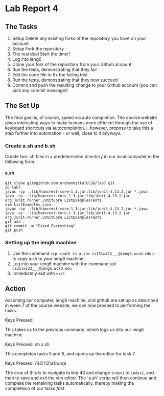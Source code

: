 # Lab Report 4

## The Tasks

1. Setup Delete any existing forks of the repository you have on your account
2. Setup Fork the repository
3. The real deal Start the timer!
4. Log into ieng6
5. Clone your fork of the repository from your Github account
6. Run the tests, demonstrating that they fail
7. Edit the code file to fix the failing test
8. Run the tests, demonstrating that they now succeed
9. Commit and push the resulting change to your Github account (you can pick any commit message!)

## The Set Up

The final goal is, of course, speed via auto completion. The course website gives interesting ways to make humans more efficient through the use of keyboard shortcuts via autocompletion. I, however, propose to take this a step further into automation - or well, close to it anyways.

### Create a.sh and b.sh

Create two .sh files in a predetermined directory in our local computer in the following form.

#### a.sh

```
git clone git@github.com:arohanmittalUCSD/lab7.git
cd lab7
javac -cp .:lib/hamcrest-core-1.3.jar:lib/junit-4.13.2.jar *.java
java -cp .:lib/hamcrest-core-1.3.jar:lib/junit-4.13.2.jar org.junit.runner.JUnitCore ListExamplesTests
vim ListExamples.java
javac -cp .:lib/hamcrest-core-1.3.jar:lib/junit-4.13.2.jar *.java
java -cp .:lib/hamcrest-core-1.3.jar:lib/junit-4.13.2.jar org.junit.runner.JUnitCore ListExamplesTests
git add .
git commit -m "Fixed Everything"
git push
```

### Setting up the ieng6 machine

1. Use the command `scp <path to a.sh> cs15lwi23___@ieng6.ucsd.edu:~` to copy a.sh to your ieng6 machine.
2. Log into your ieng6 machine with the command `ssh cs15lwi23___@ieng6.ucsd.edu`
3. Immediately exit with `exit`

## Action

Assuming our computer, ieng6 machine, and github are set up as described in week 7 of the course website, we can now proceed to performing the tasks.

Keys Pressed: <up><enter>
  
This takes us to the previous command, which logs us into our ieng6 machine

Keys Pressed: sh a.sh

This completes tasks 5 and 6, and opens up the editor for task 7.

Keys Pressed: <down>*(42)<right>*(12)a<backspace>1<escape>:w<enter>:qa<enter>

The crux of this is to navigate to line 43 and change `index1` to `index2`, and then to save and exit the vim editor. The 'a.sh' script will then continue and complete the remaining tasks automatically, thereby making the completeion of our tasks _fast_.
